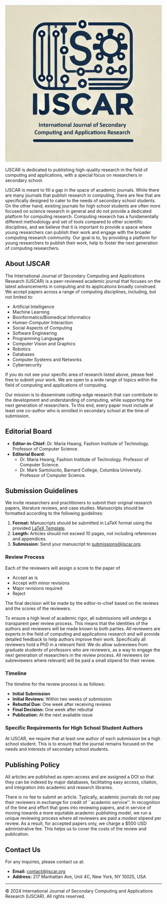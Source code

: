 
![logo](./logo.png)

IJSCAR is dedicated to publishing high-quality research in the field of computing and applications, with a special focus on researchers in secondary school.

IJSCAR is meant to fill a gap in the space of academic journals. 
While there are many journals that publish research in computing, there are few that are specifically designed to cater to the needs of secondary school students. 
On the other hand, existing journals for high school students are often more focused on science research in general and do not provide a dedicated platform for computing research.
Computing research has a fundamentally different methodology and set of tools compared to other scientific disciplines, and we believe that it is important to provide a space where young researchers can publish their work and engage with the broader computing research community.
Our goal is to, by providing a platform for young researchers to publish their work, help to foster the next generation of computing researchers.

## About IJSCAR

The International Journal of Secondary Computing and Applications Research (IJSCAR) is a peer-reviewed academic journal that focuses on the latest advancements in computing and its applications broadly construed. We accept papers across a range of computing disciplines, including, but not limited to:

- Artificial Intelligence
- Machine Learning
- Bioinformatics/Biomedical Informatics
- Human-Computer Interaction
- Social Aspects of Computing
- Software Engineering
- Programming Languages
- Computer Vision and Graphics
- Robotics
- Databases
- Computer Systems and Networks
- Cybersecurity

If you do not see your specific area of research listed above, please feel free to submit your work. We are open to a wide range of topics within the field of computing and applications of computing.

Our mission is to disseminate cutting-edge research that can contribute to the development and understanding of computing, while supporting the next generation of researchers. 
To this end, every paper must include at least one co-author who is enrolled in secondary school at the time of submission.

## Editorial Board

- **Editor-in-Chief:** Dr. Maria Hwang, Fashion Institute of Technology. Professor of Computer Science.
- **Editorial Board:**
  - Dr. Maria Hwang, Fashion Institute of Technology. Professor of Computer Science.
  - Dr. Mark Santolucito, Barnard College, Columbia University. Professor of Computer Science.

## Submission Guidelines

We invite researchers and practitioners to submit their original research papers, literature reviews, and case studies. Manuscripts should be formatted according to the following guidelines:

1. **Format:** Manuscripts should be submitted in LaTeX format using the provided [LaTeX Template](https://www.overleaf.com/latex/templates/acm-conference-proceedings-primary-article-template/wbvnghjbzwpc).
2. **Length:** Articles should not exceed 10 pages, not including references and appendices.
3. **Submission:** Send your manuscript to [submissions@ijscar.org](mailto:submissions@ijscar.org).



### Review Process

Each of the reviewers will assign a score to the paper of 

- Accept as is
- Accept with minor revisions
- Major revisions required
- Reject

The final decision will be made by the editor-in-chief based on the reviews and the scores of the reviewers.

To ensure a high level of academic rigor, all submissions will undergo a transparent peer review process. 
This means that the identities of the authors and reviewers will be made known to both parties.
All reviewers are experts in the field of computing and applications research and will provide detailed feedback to help authors improve their work.
Specifically all reviewers hold a PhD in a relevant field. 
We do allow subreviews from graduate students of professors who are reviewers, as a way to engage the next generation of researchers in the review process.
All reviewers (or subreviewers where relevant) will be paid a small stipend for their review.

### Timeline

The timeline for the review process is as follows:

- **Initial Submission** 
- **Initial Reviews:** Within two weeks of submission 
- **Rebuttal Due:** One week after receiving reviews
- **Final Decision:** One week after rebuttal
- **Publication:** At the next available issue

### Specific Requirements for High School Student Authors

At IJSCAR, we require that at least one author of each submission be a high school student. 
This is to ensure that the journal remains focused on the needs and interests of secondary school students.

## Publishing Policy

All articles are published as open-access and are assigned a DOI so that they can be indexed by major databases, facilitating easy access, citation, and integration into academic and research libraries.

There is no fee to submit an article.
Typically, academic journals do not pay their reviewers in exchange for credit of ``academic service''.
In recognition of the time and effort that goes into reviewing papers, and in service of moving towards a more equitable academic publishing model, we run a unique reviewing process where all reviewers are paid a modest stipend per review.
As a result, for accepted papers only, we charge a $500 USD administrative fee. 
This helps us to cover the costs of the review and publication.

## Contact Us

For any inquiries, please contact us at:

- **Email:** [contact@ijscar.org](mailto:contact@ijscar.org)
- **Address:** 217 Manhattan Ave, Unit 4C, New York, NY 10025, USA

<!--- Follow us on [Twitter](https://twitter.com/ijscar) and [LinkedIn](https://www.linkedin.com/company/ijscar). --->

---

© 2024 International Journal of Secondary Computing and Applications Research (IJSCAR). All rights reserved.
